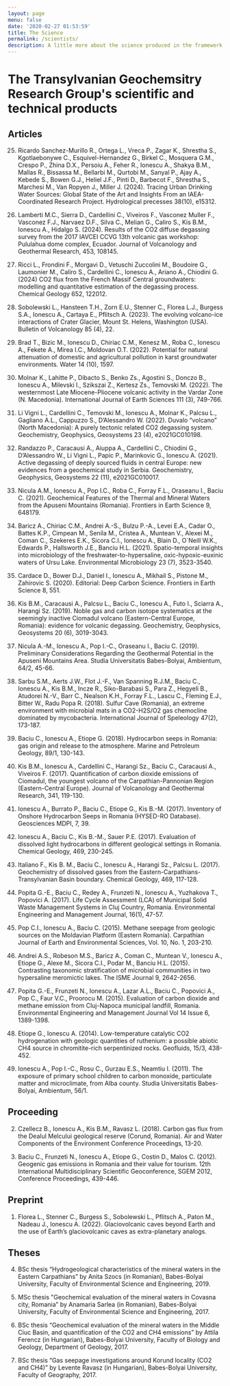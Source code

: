 ```yaml
---
layout: page
menu: false
date: '2020-02-27 01:53:59'
title: The Science
permalink: /scientists/
description: A little more about the science produced in the framework of the group activities
---
```


# The Transylvanian Geochemsitry Research Group's scientific and technical products


## Articles

25. Ricardo Sanchez-Murillo R., Ortega L., Vreca P., Zagar K., Shrestha S., Kgotlaebonywe C., Esquivel-Hernandez G., Birkel C., Mosquera G.M., Crespo P., Zhina D.X., Persoiu A., Feher R., Ionescu A., Shakya B.M., Mallas R., Bissassa M., Bellarbi M., Qurtobi M., Sanyal P., Ajay A., Kebede S., Bowen G.J., Heliel J.F., Pinti D., Barbecot F., Shrestha S., Marchesi M., Van Ropyen J., Miller J. (2024). Tracing Urban Drinking Water Sources: Global State of the Art and Insights From an IAEA-Coordinated Research Project. Hydrological precesses 38(10), e15312.

24. Lamberti M.C., Sierra D., Cardellini C., Viveiros F., Vasconez Muller F., Vasconez F.J., Narvaez D.F., Silva C., Melian G., Caliro S., Kis B.M., Ionescu A., Hidalgo S. (2024). Results of the CO2 diffuse degassing survey from the 2017 IAVCEI CCVG 13th volcanic gas workshop: Pululahua dome complex, Ecuador. Journal of Volcanology and Geothermal Research, 453, 108145.

23. Ricci L., Frondini F., Morgavi D., Vetuschi Zuccolini M., Boudoire G., Laumonier M., Caliro S., Cardellini C., Ionescu A., Ariano A., Chiodini G. (2024) CO2 flux from the French Massif Central groundwaters: modelling and quantitative estimation of the degassing process. Chemical Geology 652, 122012. 

22. Sobolewski L., Hansteen T.H., Zorn E.U., Stenner C., Florea L.J., Burgess S.A., Ionescu A., Cartaya E., Pflitsch A. (2023). The evolving volcano-ice interactions of Crater Glacier, Mount St. Helens, Washington (USA). Bulletin of Volcanology 85 (4), 22.

21. Brad T., Bizic M., Ionescu D., Chiriac C.M., Kenesz M., Roba C., Ionescu A., Fekete A., Mirea I.C., Moldovan O.T. (2022). Potential for natural attenuation of domestic and agricultural pollution in karst groundwater environments. Water 14 (10), 1597. 

20. Molnar K., Lahitte P., Dibacto S., Benko Zs., Agostini S., Donczo B., Ionescu A., Milevski I., Szikszai Z., Kertesz Zs., Temovski M. (2022). The westernmost Late Miocene-Pliocene volcanic activity in the Vardar Zone (N. Macedonia). International Journal of Earth Sciences 111 (3), 749-766. 

19. Li Vigni L., Cardellini C., Temovski M., Ionescu A., Molnar K., Palcsu L., Gagliano A.L., Cappuzzo S., D’Alessandro W. (2022). Duvalo “volcano” (North Macedonia): A purely tectonic related CO2 degassing system. Geochemistry, Geophysics, Geosystems 23 (4), e2021GC010198.

18. Randazzo P., Caracausi A., Aiuppa A., Cardellini C., Chiodini G., D’Alessandro W., Li Vigni L., Papic P., Marinkovic G., Ionescu A. (2021). Active degassing of deeply sourced fluids in central Europe: new evidences from a geochemical study in Serbia. Geochemistry, Geophysics, Geosystems 22 (11), e2021GC010017.

17. Nicula A.M., Ionescu A., Pop I.C., Roba C., Forray F.L., Oraseanu I., Baciu C. (2021). Geochemical Features of the Thermal and Mineral Waters from the Apuseni Mountains (Romania). Frontiers in Earth Science 9, 648179.

16. Baricz A., Chiriac C.M., Andrei A.-S., Bulzu P.-A., Levei E.A., Cadar O., Battes K.P., Cimpean M., Senila M., Cristea A., Muntean V., Alexei M., Coman C., Szekeres E.K., Sicora C.I., Ionescu A., Blain D., O`Neill W.K., Edwards P., Hallsworth J.E., Banciu H.L. (2021). Spatio-temporal insights into microbiology of the freshwater-to-hypersaline, oxic-hypoxic-euxinic waters of Ursu Lake. Environmental Microbiology 23 (7), 3523-3540.

15. Cardace D., Bower D.J., Daniel I., Ionescu A., Mikhail S., Pistone M., Zahirovic S. (2020). Editorial: Deep Carbon Science. Frontiers in Earth Science 8, 551.

14. Kis B.M., Caracausi A., Palcsu L., Baciu C., Ionescu A., Futo I., Sciarra A., Harangi Sz. (2019). Noble gas and carbon isotope systematics at the seemingly inactive Ciomadul volcano (Eastern-Central Europe, Romania): evidence for volcanic degassing. Geochemistry, Geophysics, Geosystems 20 (6), 3019-3043.

13. Nicula A.-M., Ionescu A., Pop I.-C., Oraseanu I., Baciu C. (2019). Preliminary Considerations Regarding the Geothermal Potential in the Apuseni Mountains Area. Studia Universitatis Babes-Bolyai, Ambientum, 64/2, 45-66. 

12. Sarbu S.M., Aerts J.W., Flot J.-F., Van Spanning R.J.M., Baciu C., Ionescu A., Kis B.M., Incze R., Siko-Barabasi S., Para Z., Hegyeli B., Atudorei N.-V., Barr C., Nealson K.H., Forray F.L., Lascu C., Fleming E.J., Bitter W., Radu Popa R. (2018). Sulfur Cave (Romania), an extreme environment with microbial mats in a CO2-H2S/O2 gas chemocline dominated by mycobacteria. International Journal of Speleology 47(2), 173-187. 

11. Baciu C., Ionescu A., Etiope G. (2018). Hydrocarbon seeps in Romania: gas origin and release to the atmosphere. Marine and Petroleum Geology, 89/1, 130-143.

10. Kis B.M., Ionescu A., Cardellini C., Harangi Sz., Baciu C., Caracausi A., Viveiros F. (2017). Quantification of carbon dioxide emissions of Ciomadul, the youngest volcano of the Carpathian-Pannonian Region (Eastern-Central Europe). Journal of Volcanology and Geothermal Research, 341, 119-130.

9. Ionescu A., Burrato P., Baciu C., Etiope G., Kis B.-M. (2017). Inventory of Onshore Hydrocarbon Seeps in Romania (HYSED-RO Database). Geosciences MDPI, 7, 39.

8. Ionescu A., Baciu C., Kis B.-M., Sauer P.E. (2017). Evaluation of dissolved light hydrocarbons in different geological settings in Romania. Chemical Geology, 469, 230-245.

7. Italiano F., Kis B. M., Baciu C., Ionescu A., Harangi Sz., Palcsu L. (2017). Geochemistry of dissolved gases from the Eastern-Carpathians-Transylvanian Basin boundary. Chemical Geology, 469, 117-128. 

6. Popita G.-E., Baciu C., Redey A., Frunzeti N., Ionescu A., Yuzhakova T., Popovici A. (2017). Life Cycle Assessment (LCA) of Municipal Solid Waste Management Systems in Cluj Country, Romania. Environmental Engineering and Management Journal, 16(1), 47-57.

5. Pop C.I., Ionescu A., Baciu C. (2015). Methane seepage from geologic sources on the Moldavian Platform (Eastern Romania). Carpathian Journal of Earth and Environmental Sciences, Vol. 10, No. 1, 203-210.

4. Andrei A.S., Robeson M.S., Baricz A., Coman C., Muntean V., Ionescu A., Etiope G., Alexe M., Sicora C.I., Podar M., Banciu H.L. (2015). Contrasting taxonomic stratification of microbial communities in two hypersaline meromictic lakes. The ISME Journal 9, 2642-2656.

3. Popita G.-E., Frunzeti N., Ionescu A., Lazar A.L., Baciu C., Popovici A., Pop C., Faur V.C., Proorocu M. (2015). Evaluation of carbon dioxide and methane emission from Cluj-Napoca municipal landfill, Romania. Environmental Engineering and Management Journal Vol 14 Issue 6, 1389-1398.

2. Etiope G., Ionescu A. (2014). Low-temperature catalytic CO2 hydrogenation with geologic quantities of ruthenium: a possible abiotic CH4 source in chromitite-rich serpentinized rocks. Geofluids, 15/3, 438-452.

1. Ionescu A., Pop I.-C., Rosu C., Gurzau E.S., Neamtiu I. (2011). The exposure of primary school children to carbon monoxide, particulate matter and microclimate, from Alba county. Studia Universitatis Babes-Bolyai, Ambientum, 56/1.


## Proceeding

2. Czellecz B., Ionescu A., Kis B.M., Ravasz L. (2018). Carbon gas flux from the Dealul Melcului geological reserve (Corund, Romania). Air and Water Components of the Environment Conference Proceedings, 13-20.

1. Baciu C., Frunzeti N., Ionescu A., Etiope G., Costin D., Malos C. (2012). Geogenic gas emissions in Romania and their value for tourism. 12th International Multidisciplinary Scientific Geoconference, SGEM 2012, Conference Proceedings, 439-446.


## Preprint

1. Florea L., Stenner C., Burgess S., Sobolewski L., Pflitsch A., Paton M., Nadeau J., Ionescu A. (2022). Glaciovolcanic caves beyond Earth and the use of Earth’s glaciovolcanic caves as extra-planetary analogs.

## Theses

4. BSc thesis “Hydrogeological characteristics of the mineral waters in the Eastern Carpathians” by Anita Szocs (in Romanian), Babes-Bolyai University, Faculty of Environmental Science and Engineering, 2019.

3. MSc thesis "Geochemical evaluation of the mineral waters in Covasna city, Romania” by Anamaria Sarlea (in Romanian), Babes-Bolyai University, Faculty of Environmental Science and Engineering, 2017. 

2. BSc thesis “Geochemical evaluation of the mineral waters in the Middle Ciuc Basin, and quantification of the CO2 and CH4 emissions” by Attila Ferencz (in Hungarian), Babes-Bolyai University, Faculty of Biology and Geology, Department of Geology, 2017.

1. BSc thesis “Gas seepage investigations around Korund locality (CO2 and CH4)” by Levente Ravasz (in Hungarian), Babes-Bolyai University, Faculty of Geography, 2017.

